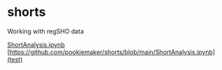 # shorts
Working with regSHO data

[ShortAnalysis.ipynb](ShortAnalaysis.ipynb)
[https://github.com/pookiemaker/shorts/blob/main/ShortAnalysis.ipynb](test)
